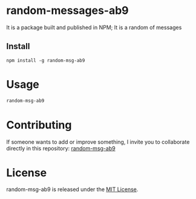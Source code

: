 # random-messages-ab9

It is a package built and published in NPM; It is a random of messages

## Install

```npm
npm install -g random-msg-ab9
```

# Usage

```bash
random-msg-ab9
```

# Contributing

If someone wants to add or improve something, I invite you to collaborate directly in this repository: [random-msg-ab9](git@github.com:AngeloB9/random_messages.git)

# License

random-msg-ab9 is released under the [MIT License](https://opensource.org/licenses/MIT).
